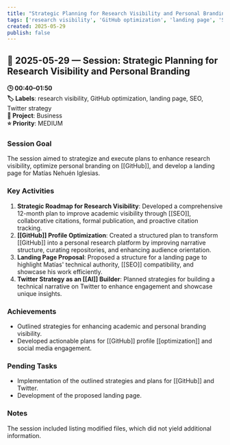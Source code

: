 ```yaml
---
title: "Strategic Planning for Research Visibility and Personal Branding"
tags: ['research visibility', 'GitHub optimization', 'landing page', 'SEO', 'Twitter strategy']
created: 2025-05-29
publish: false
---
```


## 📅 2025-05-29 — Session: Strategic Planning for Research Visibility and Personal Branding

**🕒 00:40–01:50**  
**🏷️ Labels**: research visibility, GitHub optimization, landing page, SEO, Twitter strategy  
**📂 Project**: Business  
**⭐ Priority**: MEDIUM  


### Session Goal
The session aimed to strategize and execute plans to enhance research visibility, optimize personal branding on [[GitHub]], and develop a landing page for Matías Nehuén Iglesias.

### Key Activities
1. **Strategic Roadmap for Research Visibility**: Developed a comprehensive 12-month plan to improve academic visibility through [[SEO]], collaborative citations, formal publication, and proactive citation tracking.
2. **[[GitHub]] Profile Optimization**: Created a structured plan to transform [[GitHub]] into a personal research platform by improving narrative structure, curating repositories, and enhancing audience orientation.
3. **Landing Page Proposal**: Proposed a structure for a landing page to highlight Matías' technical authority, [[SEO]] compatibility, and showcase his work efficiently.
4. **Twitter Strategy as an [[AI]] Builder**: Planned strategies for building a technical narrative on Twitter to enhance engagement and showcase unique insights.

### Achievements
- Outlined strategies for enhancing academic and personal branding visibility.
- Developed actionable plans for [[GitHub]] profile [[optimization]] and social media engagement.

### Pending Tasks
- Implementation of the outlined strategies and plans for [[GitHub]] and Twitter.
- Development of the proposed landing page.

### Notes
The session included listing modified files, which did not yield additional information.
